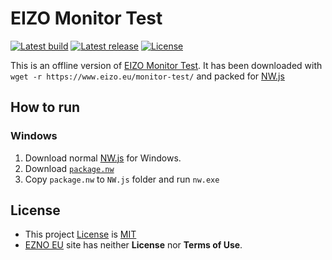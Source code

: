 ﻿# EIZO Monitor Test

[![Latest build](https://github.com/i2van/EizoMonitorTest/workflows/build/badge.svg)](https://github.com/i2van/EizoMonitorTest/actions)
[![Latest release](https://img.shields.io/github/downloads/i2van/EizoMonitorTest/total.svg)](https://github.com/i2van/EizoMonitorTest/releases/latest)
[![License](https://img.shields.io/badge/license-MIT-yellow)](https://opensource.org/licenses/MIT)

This is an offline version of [EIZO Monitor Test](https://www.eizo.eu/monitor-test/). It has been downloaded with `wget -r https://www.eizo.eu/monitor-test/` and packed for [NW.js](https://nwjs.io/)

## How to run

### Windows

1. Download normal [NW.js](https://nwjs.io/downloads/) for Windows.
2. Download [`package.nw`](https://github.com/i2van/EizoMonitorTest/releases/latest)
3. Copy `package.nw` to `NW.js` folder and run `nw.exe`

## License

- This project [License](https://github.com/i2van/EizoMonitorTest/blob/main/LICENSE) is [MIT](https://opensource.org/licenses/MIT)
- [EZNO EU](https://www.eizo.eu) site has neither **License** nor **Terms of Use**.
